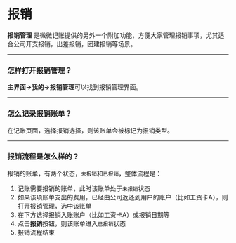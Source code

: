 # 报销

**报销管理** 是微微记账提供的另外一个附加功能，方便大家管理报销事项，尤其适合公司开支报销，出差报销，团建报销等场景。
___

### 怎样打开报销管理？
**主界面->我的->报销管理**可以找到报销管理界面。

___

### 怎么记录报销账单？
在记账页面，选择报销选择，则该账单会被标记为报销类型。

___

### 报销流程是怎么样的？
报销的账单，有两个状态，`未报销`和`已报销`，整体流程是：
1. 记账需要报销的账单，此时该账单处于`未报销`状态
2. 如果该项账单支出的费用，已经由公司返还到用户的账户（比如工资卡A），则打开报销管理，选中该账单
3. 在下方选择报销入账账户（比如工资卡A）或报销日期等
4. 点击**报销**按钮，则该账单进入`已报销`状态
5. 报销流程结束



